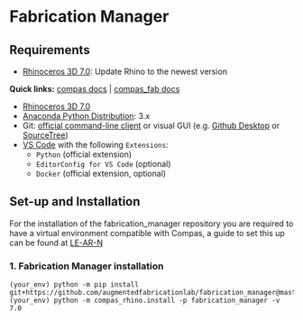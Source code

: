 # Fabrication Manager


## Requirements 
* [Rhinoceros 3D 7.0](https://www.rhino3d.com/): Update Rhino to the newest version

**Quick links:** [compas docs](https://compas-dev.github.io/main/) | [compas_fab docs](https://gramaziokohler.github.io/compas_fab/latest/)

* [Rhinoceros 3D 7.0](https://www.rhino3d.com/)
* [Anaconda Python Distribution](https://www.anaconda.com/download/): 3.x
* Git: [official command-line client](https://git-scm.com/) or visual GUI (e.g. [Github Desktop](https://desktop.github.com/) or [SourceTree](https://www.sourcetreeapp.com/))
* [VS Code](https://code.visualstudio.com/) with the following `Extensions`:
  * `Python` (official extension)
  * `EditorConfig for VS Code` (optional)
  * `Docker` (official extension, optional)

## Set-up and Installation

For the installation of the fabrication_manager repository you are required to have a virtual environment compatible with Compas, a guide to set this up can be found at [LE-AR-N](https://github.com/le-ar-n/le-ar-n)

### 1. Fabrication Manager installation
    
    (your_env) python -m pip install git+https://github.com/augmentedfabricationlab/fabrication_manager@master#egg=fabrication_manager
    (your_env) python -m compas_rhino.install -p fabrication_manager -v 7.0
